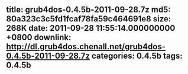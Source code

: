 title: grub4dos-0.4.5b-2011-09-28.7z
md5: 80a323c3c5fd1fcaf78fa59c464691e8
size: 268K
date: 2011-09-28 11:55:14.000000000 +0800
downlink: http://dl.grub4dos.chenall.net/grub4dos-0.4.5b-2011-09-28.7z
categories: 0.4.5b
tags: 0.4.5b
---

